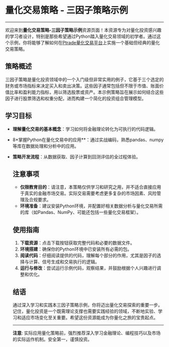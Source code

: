 # 量化交易策略 - 三因子策略示例

---

欢迎来到**量化交易策略-三因子策略示例**资源页面！本资源专为对量化投资感兴趣的学习者设计，特别是那些希望通过Python踏入量化交易领域的初学者。通过这个示例，你将能够了解如何在[Ptrade量化交易平台](注：此平台名称为示例引用，实际文档不应包含链接)上实施一个基础但经典的量化交易策略。

## 策略概述

三因子策略是量化投资领域中的一个入门级但非常实用的例子，它基于三个选定的财务或市场指标来决定买入和卖出决策。这些因子通常包括但不限于市值、账面价值比率和盈利能力指标，用以筛选股票或资产。本示例策略旨在展示如何结合这些因子进行股票筛选和权重分配，进而构建一个简化的投资组合管理模型。

## 学习目标

- **理解量化交易的基本概念**：学习如何将金融理论转化为可执行的代码逻辑。
- 8*掌握Python在量化交易中的应用**：通过实战编码，熟悉pandas、numpy等库在数据处理和分析中的应用。
- **策略开发流程**：从数据获取、因子计算到回测评估的全过程体验。

  ## 注意事项

  - **仅限教育目的**：请注意，本策略仅供学习和研究之用，并不适合直接应用于真实的金融市场交易。实际交易需要考虑更多复杂的市场因素、风险管理及合规要求。
  - **环境准备**：建议安装Python环境，并配置好相关数据分析与量化交易所需的库（如Pandas、NumPy、可能还包括一些量化交易框架）。

  ## 使用指南

  1. **下载资源**：点击下载按钮获取完整代码和必要的数据文件。
  2. **环境搭建**：确保你的Python环境中已安装所有必需的包。
  3. **阅读代码**：仔细阅读提供的代码，理解每个部分的作用，尤其是因子的选择与计算、信号生成和交易执行的逻辑。
  4. **运行与修改**：尝试运行示例代码，观察结果，并鼓励根据个人兴趣进行调整和优化。

  ## 结语

  通过深入学习和实践本三因子策略示例，你将迈出量化交易探索的重要一步。记住，量化投资是一个既需理论支撑也需要实践经验的领域，不断地实验、学习和适应市场变化至关重要。希望这份资源能成为你量化之旅的宝贵起点。

  ---

  **注意**: 实际应用量化策略前，强烈推荐深入学习金融理论、编程技巧以及市场的实际运作机制。安全第一，谨慎投资。
